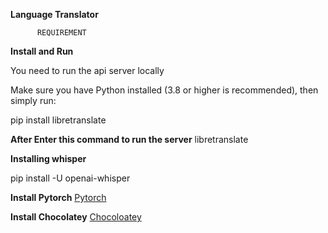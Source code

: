 **Language Translator**

          REQUIREMENT
 **Install and Run**

You need to run the api server locally

Make sure you have Python installed (3.8 or higher is recommended), then simply run:

pip install libretranslate

**After Enter this command to run the server**
libretranslate    

**Installing whisper**

pip install -U openai-whisper

**Install Pytorch**
[Pytorch](https://pytorch.org/get-started/locally/)

**Install Chocolatey** [Chocoloatey](https://chocolatey.org/)